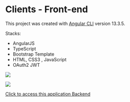 # Clients - Front-end

This project was created with [Angular CLI](https://github.com/angular/angular-cli) version 13.3.5.

Stacks:

- AngularJS
- TypeScript
- Bootstrap Template
- HTML, CSS3 , JavaScript
- OAuth2 JWT

![](https://imgur.com/PPeE9ek.png)

![](https://imgur.com/aCDfZvE.png)

[Click to access this application Backend](https://github.com/rodrigocarvalhodev/first-spring-project)
